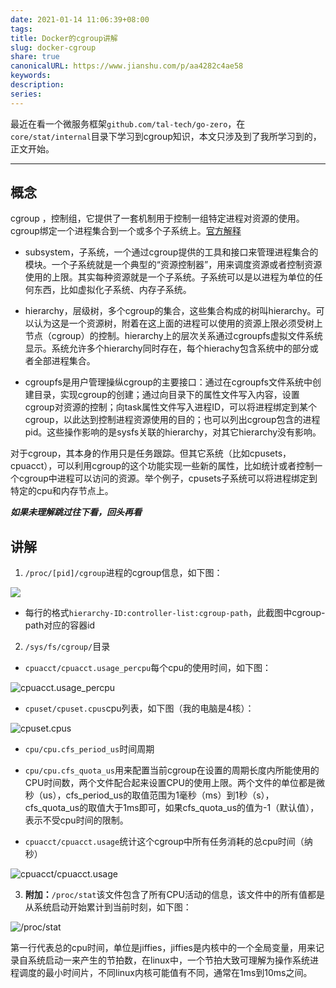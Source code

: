 ```yaml
---  
date: 2021-01-14 11:06:39+08:00  
tags:   
title: Docker的cgroup讲解  
slug: docker-cgroup  
share: true  
canonicalURL: https://www.jianshu.com/p/aa4282c4ae58  
keywords:   
description:   
series:   
---  
```

  
最近在看一个微服务框架`github.com/tal-tech/go-zero`，在`core/stat/internal`目录下学习到cgroup知识，本文只涉及到了我所学习到的，正文开始。  
  
---  
## 概念  
  
cgroup ，控制组，它提供了一套机制用于控制一组特定进程对资源的使用。cgroup绑定一个进程集合到一个或多个子系统上。[官方解释](https://man7.org/linux/man-pages/man7/cgroups.7.html)  
 * subsystem，子系统，一个通过cgroup提供的工具和接口来管理进程集合的模块。一个子系统就是一个典型的“资源控制器”，用来调度资源或者控制资源使用的上限。其实每种资源就是一个子系统。子系统可以是以进程为单位的任何东西，比如虚拟化子系统、内存子系统。  
  
  * hierarchy，层级树，多个cgroup的集合，这些集合构成的树叫hierarchy。可以认为这是一个资源树，附着在这上面的进程可以使用的资源上限必须受树上节点（cgroup）的控制。hierarchy上的层次关系通过cgroupfs虚拟文件系统显示。系统允许多个hierarchy同时存在，每个hierachy包含系统中的部分或者全部进程集合。  
  
   * cgroupfs是用户管理操纵cgroup的主要接口：通过在cgroupfs文件系统中创建目录，实现cgroup的创建；通过向目录下的属性文件写入内容，设置cgroup对资源的控制；向task属性文件写入进程ID，可以将进程绑定到某个cgroup，以此达到控制进程资源使用的目的；也可以列出cgroup包含的进程pid。这些操作影响的是sysfs关联的hierarchy，对其它hierarchy没有影响。  
  
对于cgroup，其本身的作用只是任务跟踪。但其它系统（比如cpusets，cpuacct），可以利用cgroup的这个功能实现一些新的属性，比如统计或者控制一个cgroup中进程可以访问的资源。举个例子，cpusets子系统可以将进程绑定到特定的cpu和内存节点上。  
  
***如果未理解跳过往下看，回头再看***  
## 讲解  
1. `/proc/[pid]/cgroup`进程的cgroup信息，如下图：  
![](/images/f31a639541b3609f02a2ccfee1fe9dc4.webp)  
* 每行的格式`hierarchy-ID:controller-list:cgroup-path`，此截图中cgroup-path对应的容器id  
2. `/sys/fs/cgroup/`目录  
  
* `cpuacct/cpuacct.usage_percpu`每个cpu的使用时间，如下图：  
![cpuacct.usage_percpu](/images/a8210184ed421e07a86eb59180cf5bc8.webp)  
  
* `cpuset/cpuset.cpus`cpu列表，如下图（我的电脑是4核）：  
![cpuset.cpus](/images/9958ef1c6dedf4603eb92d67dcfc90b0.webp)  
  
* `cpu/cpu.cfs_period_us`时间周期  
  
* `cpu/cpu.cfs_quota_us`用来配置当前cgroup在设置的周期长度内所能使用的CPU时间数，两个文件配合起来设置CPU的使用上限。两个文件的单位都是微秒（us），cfs_period_us的取值范围为1毫秒（ms）到1秒（s），cfs_quota_us的取值大于1ms即可，如果cfs_quota_us的值为-1（默认值），表示不受cpu时间的限制。  
  
* `cpuacct/cpuacct.usage`统计这个cgroup中所有任务消耗的总cpu时间（纳秒）  
![cpuacct/cpuacct.usage](/images/8aa37b51455ad3c7d5ed5512972a1d3c.webp)  
  
3. **附加：**`/proc/stat`该文件包含了所有CPU活动的信息，该文件中的所有值都是从系统启动开始累计到当前时刻，如下图：  
![/proc/stat](/images/3667b10b75fca213d005efb184f53561.webp)  
  
第一行代表总的cpu时间，单位是jiffies，jiffies是内核中的一个全局变量，用来记录自系统启动一来产生的节拍数，在linux中，一个节拍大致可理解为操作系统进程调度的最小时间片，不同linux内核可能值有不同，通常在1ms到10ms之间。